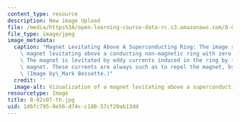```yaml
---
content_type: resource
description: New image Upload
file: /media/https%3A/open-learning-course-data-rc.s3.amazonaws.com/8-02-physics-ii-electricity-and-magnetism-spring-2007/1d6fc7959e56d74cc18857cf20ab13dd_8-02s07-th.jpg
file_type: image/jpeg
image_metadata:
  caption: "Magnet Levitating Above A Superconducting Ring: The image shows a permanent\
    \ magnet levitating above a conducting non-magnetic ring with zero resistance.\
    \ The magnet is levitated by eddy currents induced in the ring by the approaching\
    \ magnet. These currents are always such as to repel the magnet, by Lenz's Law.\
    \ (Image by\_Mark Bessette.)"
  credit: ''
  image-alt: Vizualization of a magnet levitating above a superconducting ring.
resourcetype: Image
title: 8-02s07-th.jpg
uid: 1d6fc795-9e56-d74c-c188-57cf20ab13dd
---
```

